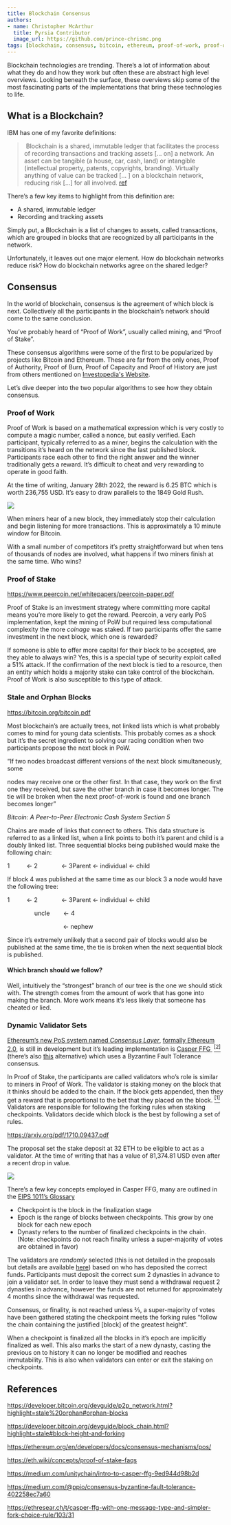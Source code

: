 ```yaml
---
title: Blockchain Consensus
authors:
- name: Christopher McArthur
  title: Pyrsia Contributor
  image_url: https://github.com/prince-chrismc.png
tags: [blockchain, consensus, bitcoin, ethereum, proof-of-work, proof-of-stake]
---
```


Blockchain technologies are trending. There’s a lot of information about what they do and how they work but often these are abstract high level overviews. Looking beneath the surface, these overviews skip some of the most fascinating parts of the implementations that bring these technologies to life. 

## What is a Blockchain?

IBM has one of my favorite definitions:

> Blockchain is a shared, immutable ledger that facilitates the process of recording transactions and tracking assets \[... on] a network. An asset can be tangible (a house, car, cash, land) or intangible (intellectual property, patents, copyrights, branding). Virtually anything of value can be tracked \[... ] on a blockchain network, reducing risk \[...] for all involved. [ref](https://www.ibm.com/topics/what-is-blockchain)

There’s a few key items to highlight from this definition are:

- A shared, immutable ledger
- Recording and tracking assets

Simply put, a Blockchain is a list of changes to assets, called transactions, which are grouped in blocks that are recognized by all participants in the network. 

Unfortunately, it leaves out one major element. How do blockchain networks reduce risk? How do blockchain networks agree on the shared ledger?

## Consensus

In the world of blockchain, consensus is the agreement of which block is next. Collectively all the participants in the blockchain’s network should come to the same conclusion.

You’ve probably heard of “Proof of Work”, usually called mining, and “Proof of Stake”.

These consensus algorithms were some of the first to be popularized by projects like Bitcoin and Ethereum. These are far from the only ones, Proof of Authority, Proof of Burn, Proof of Capacity and Proof of History are just from others mentioned on [Investopedia's Website](https://www.investopedia.com/terms/c/consensus-mechanism-cryptocurrency.asp).

Let’s dive deeper into the two popular algorithms to see how they obtain consensus.

### Proof of Work

Proof of Work is based on a mathematical expression which is very costly to compute a magic number, called a nonce, but easily verified. Each participant, typically referred to as a miner, begins the calculation with the transitions it’s heard on the network since the last published block. Participants race each other to find the right answer and the winner traditionally gets a reward. It’s difficult to cheat and very rewarding to operate in good faith.

At the time of writing, January 28th 2022, the reward is 6.25 BTC which is worth 236,755 USD. It’s easy to draw parallels to the 1849 Gold Rush.

![](https://lh4.googleusercontent.com/lbGxZlJRF5GlNLNmbQlnS7Rdk0CHU9w2QjyfghfFLKWOa-bz7ZaEq83AWwVwEd4oJXZgUhyBQxzZ_-_6ytuISeQXU1er77nfwYpdoPgaE_8bvQqKFdsLmUVRbuc9NrePRDTtcZ7YbkqgTq5RMg)

When miners hear of a new block, they immediately stop their calculation and begin listening for more transactions. This is approximately a 10 minute window for Bitcoin.

With a small number of competitors it’s pretty straightforward but when tens of thousands of nodes are involved, what happens if two miners finish at the same time. Who wins?

### Proof of Stake 

<https://www.peercoin.net/whitepapers/peercoin-paper.pdf> 

Proof of Stake is an investment strategy where committing more capital means you’re more likely to get the reward. Peercoin, a very early PoS implementation, kept the mining of PoW but required less computational complexity the more _coinage_ was staked. If two participants offer the same investment in the next block, which one is rewarded?

If someone is able to offer more capital for their block to be accepted, are they able to always win? Yes, this is a special type of security exploit called a 51% attack. If the confirmation of the next block is tied to a resource, then an entity which holds a majority stake can take control of the blockchain. Proof of Work is also susceptible to this type of attack.

### Stale and Orphan Blocks

<https://bitcoin.org/bitcoin.pdf> 

Most blockchain’s are actually trees, not linked lists which is what probably comes to mind for young data scientists. This probably comes as a shock but it’s the secret ingredient to solving our racing condition when two participants propose the next block in PoW.

“If two nodes broadcast different versions of the next block simultaneously, some

nodes may receive one or the other first. In that case, they work on the first one they received, but save the other branch in case it becomes longer. The tie will be broken when the next proof-of-work is found and one branch becomes longer”

_Bitcoin: A Peer-to-Peer Electronic Cash System Section 5_

Chains are made of links that connect to others. This data structure is referred to as a linked list, when a link points to both it’s parent and child is a doubly linked list. Three sequential blocks being published would make the following chain:

1          &lt;- 2              &lt;- 3Parent &lt;- individual &lt;- child

If block 4 was published at the same time as our block 3 a node would have the following tree:

  


1          &lt;- 2              &lt;- 3Parent &lt;- individual &lt;- child

                uncle        &lt;- 4

                                 &lt;- nephew

Since it’s extremely unlikely that a second pair of blocks would also be published at the same time, the tie is broken when the next sequential block is published.


#### Which branch should we follow?

Well, intuitively the “strongest” branch of our tree is the one we should stick with. The strength comes from the amount of work that has gone into making the branch. More work means it’s less likely that someone has cheated or lied. 


### Dynamic Validator Sets

[Ethereum’s new PoS system named _Consensus Layer_](https://ethereum.org/en/upgrades/merge), [formally Ethereum 2.0](https://blog.ethereum.org/2022/01/24/the-great-eth2-renaming/), is still in development but it’s leading implementation is [Casper FFG ](https://arxiv.org/pdf/1710.09437.pdf) [<sup>\[2\]</sup>](https://eips.ethereum.org/EIPS/eip-1011) (there’s also [this](https://vitalik.ca/general/2018/12/05/cbc_casper.html) alternative) which uses a Byzantine Fault Tolerance consensus.

In Proof of Stake, the participants are called validators who’s role is similar to miners in Proof of Work. The validator is staking money on the block that it thinks should be added to the chain. If the block gets appended, then they get a reward that is proportional to the bet that they placed on the block. [<sup>\[1\]</sup>](https://www.chubbydeveloper.com/ethereum-proof-of-stake-casper-ffg-vs-casper-cbc/)<sup> </sup>Validators are responsible for following the forking rules when staking checkpoints. Validators decide which block is the best by following a set of rules.

<https://arxiv.org/pdf/1710.09437.pdf>

The proposal set the stake deposit at 32 ETH to be eligible to act as a validator. At the time of writing that has a value of 81,374.81 USD even after a recent drop in value.

![](https://lh6.googleusercontent.com/yqYvnvnQNbf46dzgQQcndXR8eFjm_LYe-6ND4GslxLlyxtZamkv5q6deQjMVayYz9cHNvzh8UbOwcl4Q897KJEJp_mtCHi0x3WvMWN8b9cG-1zDiLnuQ-lQiBaC2H6D66O-8x2umwhzTkWLbJA)

There’s a few key concepts employed in Casper FFG, many are outlined in the [EIPS 1011’s Glossary](https://eips.ethereum.org/EIPS/eip-1011#glossary)

- Checkpoint is the block in the finalization stage
- Epoch is the range of blocks between checkpoints. This grow by one block for each new epoch
- Dynasty refers to the number of finalized checkpoints in the chain. (Note: checkpoints do not reach finality unless a super-majority of votes are obtained in favor)

The validators are _randomly_ selected (this is not detailed in the proposals but details are available [here](https://github.com/ethereum/casper/blob/4adeffce5709fcf2d36f4bc6ac27bbd62747d032/VALIDATOR_GUIDE.md)) based on who has deposited the correct funds. Participants must deposit the correct sum 2 dynasties in advance to join a validator set. In order to leave they must send a withdrawal request 2 dynasties in advance, however the funds are not returned for approximately 4 months since the withdrawal was requested.

Consensus, or finality, is not reached unless ⅔, a super-majority of votes have been gathered stating the checkpoint meets the forking rules “follow the chain containing the justified \[block] of the greatest height”.

When a checkpoint is finalized all the blocks in it’s epoch are implicitly finalized as well. This also marks the start of a new dynasty, casting the previous on to history it can no longer be modified and reaches immutability. This is also when validators can enter or exit the staking on checkpoints.

## References

<https://developer.bitcoin.org/devguide/p2p_network.html?highlight=stale%20orphan#orphan-blocks> 

<https://developer.bitcoin.org/devguide/block_chain.html?highlight=stale#block-height-and-forking>

<https://ethereum.org/en/developers/docs/consensus-mechanisms/pos/>

<https://eth.wiki/concepts/proof-of-stake-faqs>

<https://medium.com/unitychain/intro-to-casper-ffg-9ed944d98b2d>

<https://medium.com/@ppio/consensus-byzantine-fault-tolerance-402258ec7a60>

<https://ethresear.ch/t/casper-ffg-with-one-message-type-and-simpler-fork-choice-rule/103/31>
